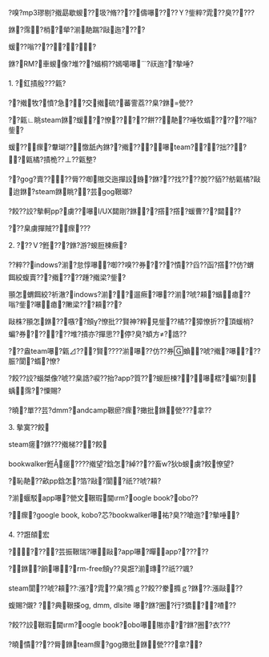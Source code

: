 ﻿---
layout: default
---

?嗅?mp3璆剔?撠勗歇蝬??圾?脩????儔嚗????Ｙ?鈭粹?雿??臭????? 
  
銝?霈?梢?犖?湔靘踹?敺迤????  
  
蝯??嗡???????  
  
銝?RM?車蝬像?堆???蝔桐??嫣噶嚗?祆迤??摰唾? 
  
  
1\. ?釭撌殷???甈? 
  
??撠牧?憤?急??交撠硫?蕃霅荔??臬?銝甇??  
  
??甈∟眺steam銝?蝯??憭?????餅??靘??唾牧蝑??????嗡?鈭?  
  
蝯??瘝?韏瑚??憿舐內銝??撠???嚗team???拙????甈橘?撌桅??⊥??甈整? 
  
??gog?賣????脣??啣隞交迤撣詨銵?銝???找????脫??貊??舫甈橘?敺迨銝?steam銝眺??芸gog鞎瑯? 
  
?餃??詨?摰軻pp?虜??嚗I/UX閮剛?銝??撘?撘?蝯曹???閮?? 
  
???臬虜撣賊??瘝???

  
  
2\. ???Ｖ?銋???銝?游?蝬脰楝瘚?  
  
??粹??indows?湔?怠惇嚗?啣??嗅??券????憒??舀??函?撘??仿?蝟餌絞蝮賣???撠??⊥??踵?撠梁?鈭?  
  
頨怎蝟餌絞?祈澈?indows?湔??遛瘚?嚗??湔?唬?頛?蝔瘜??嗡?鈭?嚗瘜?敶梁???頛???  
  
敺株?頨怎銝??嗾??頠?憭批??賢神?粹見鈭??橘??獐憭折??頂蝯梢?蝙?券??????堆?撌亦?撣思??停?臭?蝢方?誥?? 
  
  
???盎team嚗?甈⊿???賢????湔嚗??仿??券蝜?唬?撠?嚗???脤?閬?蝑?憭? 
  
  
?餃??詨?蝔桀像?唬??臬誥?唳??抬?app?質???蝬脰楝??嚗楛?蝙?刻蝺霈??憟賜?  
  
  
?曉?單??芸?dmm?andcamp鞎瘀?瘝?撖批銝甇???拿?? 
  
  
  
3\. 摰寞??餃  
  
steam瘥?銝???撠梯???餃  
  
bookwalker銋瘥????撠望?鋡怎?綽????畜w?狄b蝬虜?餃憭望?  
  
?恥靘??畝pp鋡怎?箔?敺?閬?祇??唬?頛? 
  
?湔蝘駁app嚗?甇文鞎瑕閫ιrm?oogle book?obo?? 
  
?瘝?google book, kobo?芯?bookwalker嚗祐?臭??嗆迤??摰唾? 
  
  
  
4\. ??誑頧宏  
  
?????芸振鞎瑞?嚗敺?app嚗?暺app?????? 

?銝?餉嚗?rm-free頠??臭誑?湔瑼??祇??颯? 
  
steam閬??唬?頛??漲??雿??臬?撱ｇ??餃??豢撱ｇ?銝??漲敺??

  

蝮賜?儭? 
??典鞎搽og, dmm, dlsite 嚗?銝?圈?行?獢??喳?? 
  
?餃??詨鞎瑕閫ιrm?oogle book?obo嚗隞亦??銝?圈?衣??? 
  
?曉憒????脣銝team瘝?gog撖批銝甇???拿?? 
